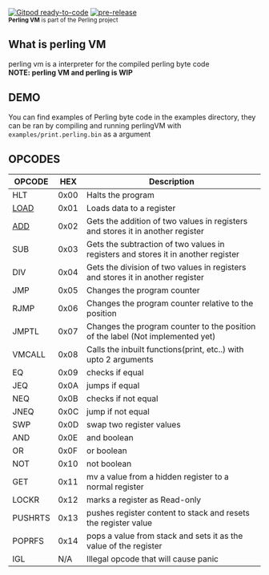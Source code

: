 [![Gitpod ready-to-code](https://img.shields.io/badge/Gitpod-ready--to--code-blue?logo=gitpod)](https://gitpod.io/#https://github.com/flew-software/perling-vm)
[![pre-release](https://github.com/flew-software/perling-vm/actions/workflows/main.yml/badge.svg)](https://github.com/flew-software/perling-vm/actions/workflows/main.yml)   
<sub>**Perling VM** is part of the Perling project</sub>

## What is perling VM
perling vm is a interpreter for the compiled perling byte code  
**NOTE: perling VM and perling is WIP**

## DEMO
You can find examples of Perling byte code in the examples directory, they can be ran by compiling and running perlingVM with ``examples/print.perling.bin`` as a argument

## OPCODES
| OPCODE | HEX  | Description                                                                       |
|--------|------|-----------------------------------------------------------------------------------|
| HLT                   | 0x00 | Halts the program                                                                 |
| [LOAD](./docs/LOAD.md)| 0x01 | Loads data to a register                                                          |
| [ADD](./docs/ADD.md)  | 0x02 | Gets the addition of two values in registers and stores it in another register    |
| SUB    | 0x03 | Gets the subtraction of two values in registers and stores it in another register |
| DIV    | 0x04 | Gets the division of two values in registers and stores it in another register    |
| JMP    | 0x05 | Changes the program counter                                                       |
| RJMP   | 0x06 | Changes the program counter relative to the position                              |
| JMPTL  | 0x07 | Changes the program counter to the position of the label (Not implemented yet)    |
| VMCALL | 0x08 | Calls the inbuilt functions(print, etc..) with upto 2 arguments                   |
| EQ     | 0x09 | checks if equal                                                                   |
| JEQ    | 0x0A | jumps if equal                                                                    |
| NEQ    | 0x0B | checks if not equal                                                               |
| JNEQ   | 0x0C | jump if not equal                                                                 |
| SWP    | 0x0D | swap two register values                                                          |
| AND    | 0x0E | and boolean                                                                       |
| OR     | 0x0F | or boolean                                                                        |
| NOT    | 0x10 | not boolean                                                                       |
| GET    | 0x11 | mv a value from a hidden register to a normal register                            |
| LOCKR  | 0x12 | marks a register as Read-only                                                     |
| PUSHRTS| 0x13 | pushes register content to stack and resets the register value                    |
| POPRFS | 0x14 | pops a value from stack and sets it as the value of the register                  |
| IGL    | N/A  | Illegal opcode that will cause panic                                              |
